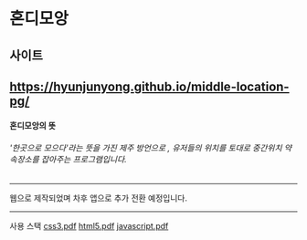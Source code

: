 혼디모앙
=============

## 사이트
https://hyunjunyong.github.io/middle-location-pg/
-------------

#### 혼디모앙의 뜻
###### '한곳으로 모으다'라는 뜻을 가진 제주 방언으로 , 유저들의 위치를 토대로 중간위치 약속장소를 잡아주는 프로그램입니다.


* * *
웹으로 제작되었며 차후 앱으로 추가 전환 예정입니다.

* * *
사용 스택
[css3.pdf](https://github.com/hyunjunyong/middle-location-pg/files/6921905/css3.pdf)
[html5.pdf](https://github.com/hyunjunyong/middle-location-pg/files/6921906/html5.pdf)
[javascript.pdf](https://github.com/hyunjunyong/middle-location-pg/files/6921907/javascript.pdf)
